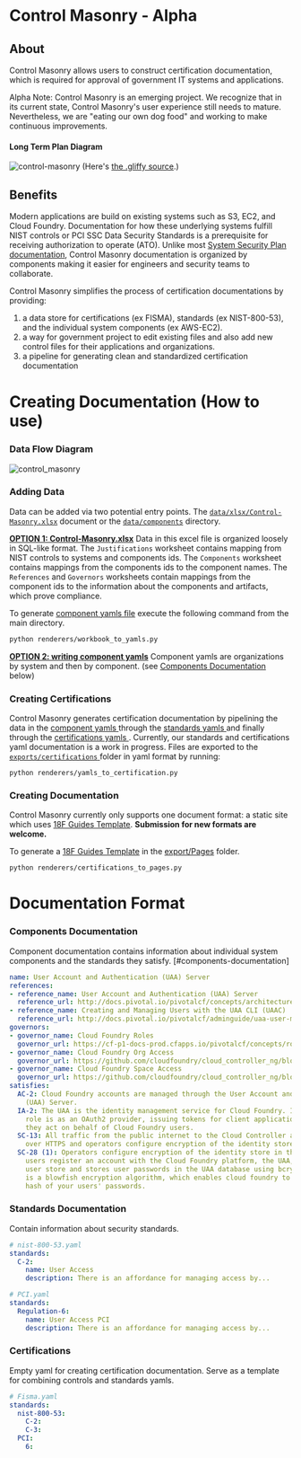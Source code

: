 # Control Masonry - Alpha

## About
Control Masonry allows users to construct certification documentation, which is required for approval of government IT systems and applications.

Alpha Note: Control Masonry is an emerging project. We recognize that in its current state, Control Masonry's user experience still needs to mature. Nevertheless, we are "eating our own dog food" and working to make continuous improvements.

#### Long Term Plan Diagram
![control-masonry](https://cloud.githubusercontent.com/assets/47762/9829499/08d2b1dc-58bb-11e5-8185-5dc617188ae7.png)
(Here's [the .gliffy source](https://gist.github.com/mogul/8d7cb123e03b0fe1b993).)

## Benefits
Modern applications are build on existing systems such as S3, EC2, and Cloud Foundry. Documentation for how these underlying systems fulfill NIST controls or PCI SSC Data Security Standards is a prerequisite for receiving authorization to operate (ATO). Unlike most [System Security Plan documentation](http://csrc.nist.gov/publications/nistpubs/800-18-Rev1/sp800-18-Rev1-final.pdf), Control Masonry documentation is organized by components making it easier for engineers and security teams to collaborate.

Control Masonry simplifies the process of certification documentations by providing:
1. a data store for certifications (ex FISMA), standards (ex NIST-800-53), and the individual system components (ex AWS-EC2).
2. a way for government project to edit existing files and also add new control files for their applications and organizations.
3. a pipeline for generating clean and standardized certification documentation

# Creating Documentation (How to use)
### Data Flow Diagram
![control_masonry](https://cloud.githubusercontent.com/assets/4596845/10542998/e6397422-73e9-11e5-8681-5539be8b8164.png)

### Adding Data
Data can be added via two potential entry points. The [`data/xlsx/Control-Masonry.xlsx`](https://github.com/18F/control-masonry/blob/master/data/xlsx/Control-masonry.xlsx) document or the [`data/components`](https://github.com/18F/control-masonry/tree/master/data/components) directory.

[**OPTION 1: Control-Masonry.xlsx**](https://github.com/18F/control-masonry/blob/master/data/xlsx/Control-masonry.xlsx)
Data in this excel file is organized loosely in SQL-like format. The `Justifications` worksheet contains mapping from NIST controls to systems and components ids. The `Components` worksheet contains mappings from the components ids to the component names. The `References` and `Governors` worksheets contain mappings from the component ids to the information about the components and artifacts, which prove compliance.

To generate [component yamls file](https://github.com/18F/control-masonry/tree/master/data/components) execute the following command from the main directory.
```bash
python renderers/workbook_to_yamls.py
```

[**OPTION 2: writing component yamls**](https://github.com/18F/control-masonry/tree/master/data/components)
Component yamls are organizations by system and then by component. (see [Components Documentation](#components-documentation) below)

### Creating Certifications
Control Masonry generates certification documentation by pipelining the data in the [component yamls ](https://github.com/18F/control-masonry/tree/master/data/components) through the [standards yamls ](https://github.com/18F/control-masonry/tree/master/data/standards) and finally through the [certifications yamls ](https://github.com/18F/control-masonry/tree/master/data/certifications). Currently, our standards and certifications yaml documentation is a work in progress. Files are exported to the [`exports/certifications` ](https://github.com/18F/control-masonry/tree/master/exports/certifications) folder in yaml format by running:
```
python renderers/yamls_to_certification.py
```

### Creating Documentation
Control Masonry currently only supports one document format: a static site which uses [18F Guides Template](https://github.com/18F/guides-template). **Submission for new formats are welcome.**

To generate a [18F Guides Template](https://github.com/18F/guides-template) in the [export/Pages](https://github.com/18F/control-masonry/tree/master/exports/Pages) folder.
```
python renderers/certifications_to_pages.py
```

# Documentation Format

### Components Documentation
Component documentation contains information about individual system components and the standards they satisfy.
[#components-documentation]

```yaml
name: User Account and Authentication (UAA) Server
references:
- reference_name: User Account and Authentication (UAA) Server
  reference_url: http://docs.pivotal.io/pivotalcf/concepts/architecture/uaa.html
- reference_name: Creating and Managing Users with the UAA CLI (UAAC)
  reference_url: http://docs.pivotal.io/pivotalcf/adminguide/uaa-user-management.html
governors:
- governor_name: Cloud Foundry Roles
  governor_url: https://cf-p1-docs-prod.cfapps.io/pivotalcf/concepts/roles.html
- governor_name: Cloud Foundry Org Access
  governor_url: https://github.com/cloudfoundry/cloud_controller_ng/blob/master/spec/unit/access/organization_access_spec.rb
- governor_name: Cloud Foundry Space Access
  governor_url: https://github.com/cloudfoundry/cloud_controller_ng/blob/master/spec/unit/access/space_access_spec.rb
satisfies:
  AC-2: Cloud Foundry accounts are managed through the User Account and Authentication
    (UAA) Server.
  IA-2: The UAA is the identity management service for Cloud Foundry. Its primary
    role is as an OAuth2 provider, issuing tokens for client applications to use when
    they act on behalf of Cloud Foundry users.
  SC-13: All traffic from the public internet to the Cloud Controller and UAA happens
    over HTTPS and operators configure encryption of the identity store in the UAA
  SC-28 (1): Operators configure encryption of the identity store in the UAA. When
    users register an account with the Cloud Foundry platform, the UAA, acts as the
    user store and stores user passwords in the UAA database using bcrypt. Bcrypt
    is a blowfish encryption algorithm, which enables cloud foundry to store a secure
    hash of your users' passwords.
```

### Standards Documentation
Contain information about security standards.

```yaml
# nist-800-53.yaml
standards:
  C-2:
    name: User Access
    description: There is an affordance for managing access by...

# PCI.yaml
standards:
  Regulation-6:
    name: User Access PCI
    description: There is an affordance for managing access by...
```

### Certifications
Empty yaml for creating certification documentation. Serve as a template for combining controls and standards yamls.

```yaml
# Fisma.yaml
standards:
  nist-800-53:
    C-2:
    C-3:
  PCI:
    6:
```
